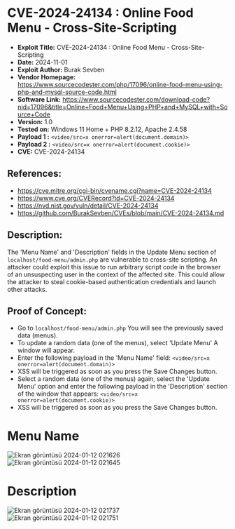 # CVE-2024-24134 : Online Food Menu - Cross-Site-Scripting

+ **Exploit Title:** CVE-2024-24134 : Online Food Menu - Cross-Site-Scripting
+ **Date:** 2024-11-01
+ **Exploit Author:** Burak Sevben
+ **Vendor Homepage:** https://www.sourcecodester.com/php/17096/online-food-menu-using-php-and-mysql-source-code.html
+ **Software Link:** https://www.sourcecodester.com/download-code?nid=17096&title=Online+Food+Menu+Using+PHP+and+MySQL+with+Source+Code
+ **Version:** 1.0
+ **Tested on:** Windows 11 Home  + PHP 8.2.12, Apache 2.4.58
+ **Payload 1 :** `<video/src=x onerror=alert(document.domain)>`
+ **Payload 2 :** `<video/src=x onerror=alert(document.cookie)>`
+ **CVE:** CVE-2024-24134

## References:
+ https://cve.mitre.org/cgi-bin/cvename.cgi?name=CVE-2024-24134
+ https://www.cve.org/CVERecord?id=CVE-2024-24134
+ https://nvd.nist.gov/vuln/detail/CVE-2024-24134
+ https://github.com/BurakSevben/CVEs/blob/main/CVE-2024-24134.md

## Description:
The 'Menu Name' and 'Description' fields in the Update Menu section of `localhost/food-menu/admin.php` are vulnerable to cross-site scripting.   An attacker could exploit this issue to run arbitrary script code in the browser of an unsuspecting user in the context of the affected site. This could allow the attacker to steal cookie-based authentication credentials and launch other attacks.

## Proof of Concept:
+ Go to `localhost/food-menu/admin.php`  You will see the previously saved data (menus).
+ To update a random data (one of the menus), select 'Update Menu'  A window will appear. 
+ Enter the following payload in the 'Menu Name' field: `<video/src=x onerror=alert(document.domain)>`
+ XSS will be triggered as soon as you press the Save Changes button.
+ Select a random data (one of the menus) again, select the 'Update Menu' option and enter the following payload in the 'Description' section of the window that appears: `<video/src=x onerror=alert(document.cookie)>`
+ XSS will be triggered as soon as you press the  Save Changes button.


# Menu Name
![Ekran görüntüsü 2024-01-12 021626](https://github.com/BurakSevben/2024_Online_Food_Menu_XSS/assets/117217689/16b744c9-74b6-4957-92cb-0ce8c74b0b4b)
![Ekran görüntüsü 2024-01-12 021645](https://github.com/BurakSevben/2024_Online_Food_Menu_XSS/assets/117217689/1884a231-4f04-4e16-a5df-8193c9955d6a)

# Description
![Ekran görüntüsü 2024-01-12 021737](https://github.com/BurakSevben/2024_Online_Food_Menu_XSS/assets/117217689/6beb7bed-60bb-4db2-b3da-a2bc120faa4c)
![Ekran görüntüsü 2024-01-12 021751](https://github.com/BurakSevben/2024_Online_Food_Menu_XSS/assets/117217689/9cf60f60-242e-45fb-ad08-8a395a3072df)






